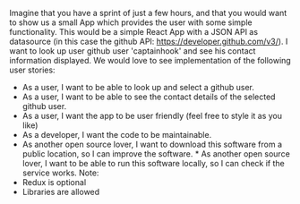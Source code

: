 Imagine that you have a sprint of just a few hours, and that you would want to show us a small App which provides the user with some simple functionality. 
This would be a simple React App with a JSON API as datasource (in this case the github API: https://developer.github.com/v3/).
I want to look up user github user 'captainhook' and see his contact information displayed.
We would love to see implementation of the following user stories:
* As a user, I want to be able to look up and select a github user.
* As a user, I want to be able to see the contact details of the selected github user.
* As a user, I want the app to be user friendly (feel free to style it as you like)
* As a developer, I want the code to be maintainable.
* As another open source lover, I want to download this software from a public location, so I can improve the software. * As another open source lover, I want to be able to run this software locally, so I can check if the service works.
Note:
* Redux is optional
* Libraries are allowed
